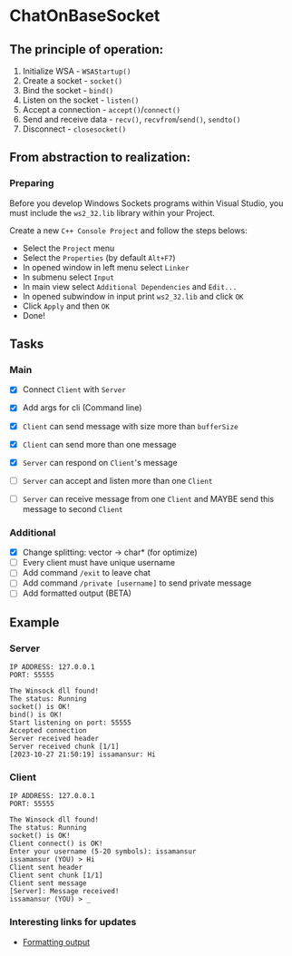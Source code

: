 # ChatOnBaseSocket

## The principle of operation:
1. Initialize WSA - `WSAStartup()`
2. Create a socket - `socket()`
3. Bind the socket - `bind()`
4. Listen on the socket - `listen()`
5. Accept a connection - `accept()`/`connect()`
6. Send and receive data - `recv()`, `recvfrom`/`send()`, `sendto()`
7. Disconnect - `closesocket()`

## From abstraction to realization:

### Preparing
Before you develop Windows Sockets programs within Visual Studio, you must include the `ws2_32.lib` library within your Project.

Create a new `C++ Console Project` and follow the steps belows:
- Select the `Project` menu
- Select the `Properties` (by default `Alt+F7`)
- In opened window in left menu select `Linker`
- In submenu select `Input`
- In main view select `Additional Dependencies` and `Edit...`
- In opened subwindow in input print `ws2_32.lib` and click `OK`
- Click `Apply` and then `OK`
- Done!

## Tasks

### Main
- [x] Connect `Client` with `Server`
- [x] Add args for cli (Command line)
- [x] `Client` can send message with size more than `bufferSize`
- [x] `Client` can send more than one message
- [x] `Server` can respond on `Client`'s message

- [ ] `Server` can accept and listen more than one `Client`
- [ ] `Server` can receive message from one `Client` and MAYBE send this message to second `Client` 


### Additional
- [x] Change splitting: vector<string> -> char* (for optimize)
- [ ] Every client must have unique username
- [ ] Add command `/exit` to leave chat
- [ ] Add command `/private [username]` to send private message
- [ ] Add formatted output (BETA)

## Example

### Server
```
IP ADDRESS: 127.0.0.1
PORT: 55555

The Winsock dll found!
The status: Running
socket() is OK!
bind() is OK!
Start listening on port: 55555
Accepted connection
Server received header
Server received chunk [1/1]
[2023-10-27 21:50:19] issamansur: Hi
```

### Client
```
IP ADDRESS: 127.0.0.1
PORT: 55555

The Winsock dll found!
The status: Running
socket() is OK!
Client connect() is OK!
Enter your username (5-20 symbols): issamansur
issamansur (YOU) > Hi
Client sent header
Client sent chunk [1/1]
Client sent message
[Server]: Message received!
issamansur (YOU) > _
```

### Interesting links for updates

- [Formatting output](https://ru.stackoverflow.com/questions/1243530/%D0%9A%D0%B0%D0%BA-%D0%BE%D0%B4%D0%BD%D0%BE%D0%B2%D1%80%D0%B5%D0%BC%D0%B5%D0%BD%D0%BD%D0%BE-%D0%B2%D0%B2%D0%BE%D0%B4%D0%B8%D1%82%D1%8C-%D0%B8-%D0%B2%D1%8B%D0%B2%D0%BE%D0%B4%D0%B8%D1%82%D1%8C-%D0%B4%D0%B0%D0%BD%D0%BD%D1%8B%D0%B5-%D0%B2-%D0%BA%D0%BE%D0%BD%D1%81%D0%BE%D0%BB%D1%8C-python?ysclid=lomiqw8bly490441757)
